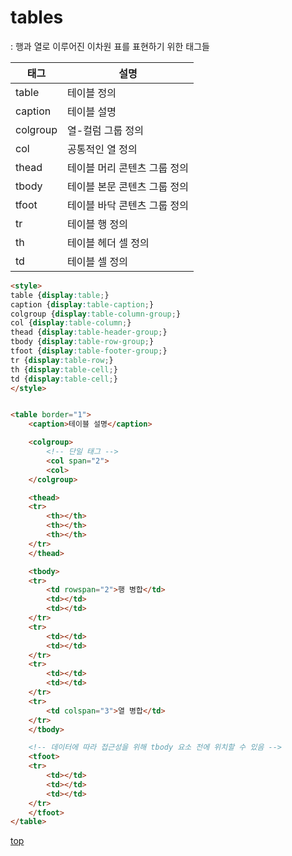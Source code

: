 # tables
: 행과 열로 이루어진 이차원 표를 표현하기 위한 태그들      

태그 | 설명
---|---  
table    | 테이블 정의
caption  | 테이블 설명
colgroup | 열-컬럼 그룹 정의
col      | 공통적인 열 정의
thead    | 테이블 머리 콘텐츠 그룹 정의
tbody    | 테이블 본문 콘텐츠 그룹 정의
tfoot    | 테이블 바닥 콘텐츠 그룹 정의
tr       | 테이블 행 정의
th       | 테이블 헤더 셀 정의
td       | 테이블 셀 정의


```html
<style>
table {display:table;}
caption {display:table-caption;}
colgroup {display:table-column-group;}
col {display:table-column;}
thead {display:table-header-group;}
tbody {display:table-row-group;}
tfoot {display:table-footer-group;}
tr {display:table-row;}
th {display:table-cell;}
td {display:table-cell;}
</style>


<table border="1">
	<caption>테이블 설명</caption>

	<colgroup>
		<!-- 단일 태그 -->
		<col span="2">
		<col>
	</colgroup>

	<thead>
    <tr>
		<th></th>
		<th></th>
		<th></th>
    </tr>
    </thead>

    <tbody>
    <tr>
        <td rowspan="2">행 병합</td>
        <td></td>
        <td></td>
    </tr>
    <tr>
        <td></td>
        <td></td>
    </tr>
    <tr>
        <td></td>
        <td></td>
    </tr>
    <tr>
        <td colspan="3">열 병합</td>
    </tr>
    </tbody>

	<!-- 데이터에 따라 접근성을 위해 tbody 요소 전에 위치할 수 있음 -->
	<tfoot>
    <tr>
        <td></td>
        <td></td>
        <td></td>
    </tr>
    </tfoot>
</table>
```



[top](#)
